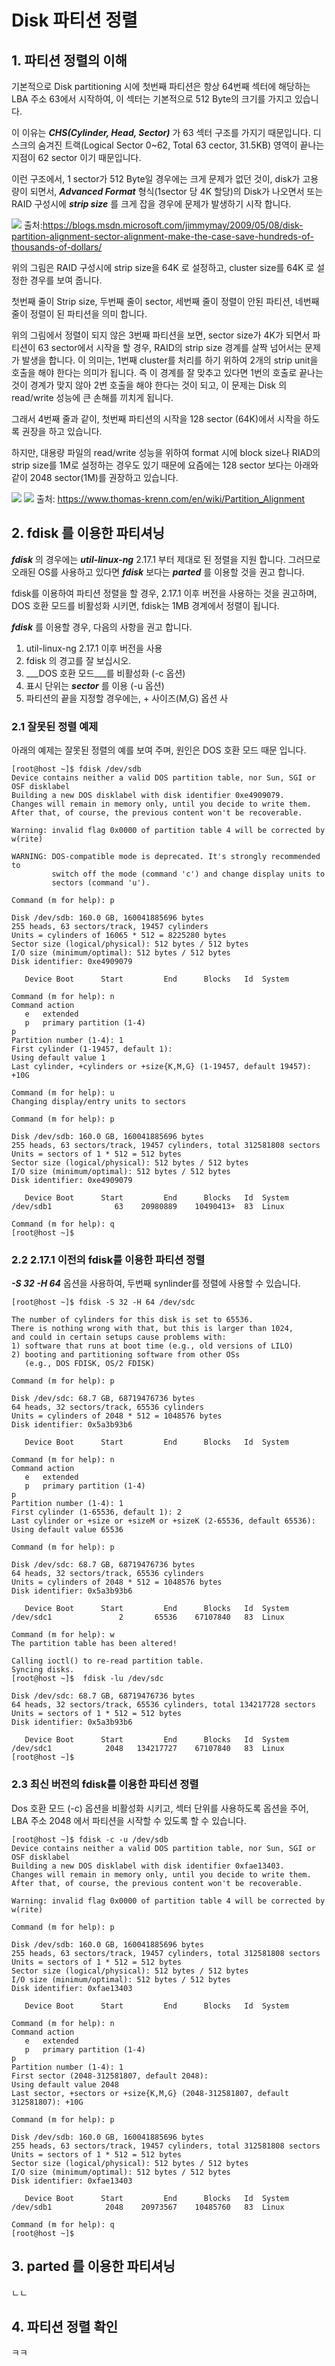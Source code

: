 Disk 파티션 정렬
==

## 1. 파티션 정렬의 이해

기본적으로 Disk partitioning 시에 첫번째 파티션은 항상 64번째 섹터에 해당하는 LBA 주소 63에서 시작하여, 이 섹터는 기본적으로 512 Byte의 크기를 가지고 있습니다.

이 이유는 ___CHS(Cylinder, Head, Sector)___ 가 63 섹터 구조를 가지기 때문입니다. 디스크의 숨겨진 트랙(Logical Sector 0~62, Total 63 cector, 31.5KB) 영역이 끝나는 지점이 62 sector 이기 때문입니다.

이런 구조에서, 1 sector가 512 Byte일 경우에는 크게 문제가 없던 것이, disk가 고용량이 되면서, ***Advanced Format*** 형식(1sector 당 4K 할당)의 Disk가 나오면서 또는 RAID 구성시에 ***strip size*** 를 크게 잡을 경우에 문제가 발생하기 시작 합니다.


![](/assets/862fdcc34d6152ba7a4fda5858071a2f.jpg)
출처:https://blogs.msdn.microsoft.com/jimmymay/2009/05/08/disk-partition-alignment-sector-alignment-make-the-case-save-hundreds-of-thousands-of-dollars/

위의 그림은 RAID 구성시에 strip size을 64K 로 설정하고, cluster size를 64K 로 설정한 경우를 보여 줍니다.

첫번째 줄이 Strip size, 두번째 줄이 sector, 세번째 줄이 정렬이 안된 파티션, 네번째 줄이 정렬이 된 파티션을 의미 합니다.

위의 그림에서 정렬이 되지 않은 3번째 파티션을 보면, sector size가 4K가 되면서 파티션이 63 sector에서 시작을 할 경우, RAID의 strip size 경계를 살짝 넘어서는 문제가 발생을 합니다. 이 의미는, 1번째 cluster를 처리를 하기 위하여 2개의 strip unit을 호출을 해야 한다는 의미가 됩니다. 즉 이 경계를 잘 맞추고 있다면 1번의 호출로 끝나는 것이 경계가 맞지 않아 2번 호출을 해야 한다는 것이 되고, 이 문제는 Disk 의 read/write 성능에 큰 손해를 끼치게 됩니다.

그래서 4번째 줄과 같이, 첫번째 파티션의 시작을 128 sector (64K)에서 시작을 하도록 권장을 하고 있습니다.

하지만, 대용량 파일의 read/write 성능을 위하여 format 시에 block size나 RIAD의 strip size를 1M로 설정하는 경우도 있기 때문에 요즘에는 128 sector 보다는 아래와 같이 2048 sector(1M)를 권장하고 있습니다.

![](/assets/800px-Partition-Alignment-LBA-Adressierung.png)
![](/assets/800px-Partition-Alignment-LBA-Adressierung-correct-aligned.png)
출처: https://www.thomas-krenn.com/en/wiki/Partition_Alignment

## 2. fdisk 를 이용한 파티셔닝

***fdisk*** 의 경우에는 ***util-linux-ng*** 2.17.1 부터 제대로 된 정렬을 지원 합니다. 그러므로 오래된 OS를 사용하고 있다면 ***fdisk*** 보다는 ***parted*** 를 이용할 것을 권고 합니다.

fdisk를 이용하여 파티션 정렬을 할 경우, 2.17.1 이후 버전을 사용하는 것을 권고하며, DOS 호환 모드를 비활성화 시키면, fdisk는 1MB 경계에서 정렬이 됩니다.

***fdisk*** 를 이용할 경우, 다음의 사항을 권고 합니다.

1. util-linux-ng 2.17.1 이후 버전을 사용
2. fdisk 의 경고를 잘 보십시오.
3. ___DOS 호환 모드___를 비활성화 (-c 옵션)
4. 표시 단위는 ___sector___ 를 이용 (-u 옵션)
5. 파티션의 끝을 지정할 경우에는, + 사이즈(M,G) 옵션 사

### 2.1 잘못된 정렬 예제

아래의 예제는 잘못된 정렬의 예를 보여 주며, 원인은 DOS 호환 모드 때문 입니다.

```
[root@host ~]$ fdisk /dev/sdb
Device contains neither a valid DOS partition table, nor Sun, SGI or OSF disklabel
Building a new DOS disklabel with disk identifier 0xe4909079.
Changes will remain in memory only, until you decide to write them.
After that, of course, the previous content won't be recoverable.

Warning: invalid flag 0x0000 of partition table 4 will be corrected by w(rite)

WARNING: DOS-compatible mode is deprecated. It's strongly recommended to
         switch off the mode (command 'c') and change display units to
         sectors (command 'u').

Command (m for help): p

Disk /dev/sdb: 160.0 GB, 160041885696 bytes
255 heads, 63 sectors/track, 19457 cylinders
Units = cylinders of 16065 * 512 = 8225280 bytes
Sector size (logical/physical): 512 bytes / 512 bytes
I/O size (minimum/optimal): 512 bytes / 512 bytes
Disk identifier: 0xe4909079

   Device Boot      Start         End      Blocks   Id  System

Command (m for help): n
Command action
   e   extended
   p   primary partition (1-4)
p
Partition number (1-4): 1
First cylinder (1-19457, default 1): 
Using default value 1
Last cylinder, +cylinders or +size{K,M,G} (1-19457, default 19457): +10G

Command (m for help): u
Changing display/entry units to sectors

Command (m for help): p

Disk /dev/sdb: 160.0 GB, 160041885696 bytes
255 heads, 63 sectors/track, 19457 cylinders, total 312581808 sectors
Units = sectors of 1 * 512 = 512 bytes
Sector size (logical/physical): 512 bytes / 512 bytes
I/O size (minimum/optimal): 512 bytes / 512 bytes
Disk identifier: 0xe4909079

   Device Boot      Start         End      Blocks   Id  System
/dev/sdb1              63    20980889    10490413+  83  Linux

Command (m for help): q
[root@host ~]$
```

### 2.2 2.17.1 이전의 fdisk를 이용한 파티션 정렬

___-S 32 -H 64___ 옵션을 사용하여, 두번째 synlinder를 정렬에 사용할 수 있습니다.

```
[root@host ~]$ fdisk -S 32 -H 64 /dev/sdc

The number of cylinders for this disk is set to 65536.
There is nothing wrong with that, but this is larger than 1024,
and could in certain setups cause problems with:
1) software that runs at boot time (e.g., old versions of LILO)
2) booting and partitioning software from other OSs
   (e.g., DOS FDISK, OS/2 FDISK)

Command (m for help): p

Disk /dev/sdc: 68.7 GB, 68719476736 bytes
64 heads, 32 sectors/track, 65536 cylinders
Units = cylinders of 2048 * 512 = 1048576 bytes
Disk identifier: 0x5a3b93b6

   Device Boot      Start         End      Blocks   Id  System

Command (m for help): n
Command action
   e   extended
   p   primary partition (1-4)
p
Partition number (1-4): 1
First cylinder (1-65536, default 1): 2
Last cylinder or +size or +sizeM or +sizeK (2-65536, default 65536): 
Using default value 65536

Command (m for help): p

Disk /dev/sdc: 68.7 GB, 68719476736 bytes
64 heads, 32 sectors/track, 65536 cylinders
Units = cylinders of 2048 * 512 = 1048576 bytes
Disk identifier: 0x5a3b93b6

   Device Boot      Start         End      Blocks   Id  System
/dev/sdc1               2       65536    67107840   83  Linux

Command (m for help): w
The partition table has been altered!

Calling ioctl() to re-read partition table.
Syncing disks.
[root@host ~]$  fdisk -lu /dev/sdc

Disk /dev/sdc: 68.7 GB, 68719476736 bytes
64 heads, 32 sectors/track, 65536 cylinders, total 134217728 sectors
Units = sectors of 1 * 512 = 512 bytes
Disk identifier: 0x5a3b93b6

   Device Boot      Start         End      Blocks   Id  System
/dev/sdc1            2048   134217727    67107840   83  Linux
[root@host ~]$  
```

### 2.3 최신 버전의 fdisk를 이용한 파티션 정렬

Dos 호환 모드 (-c) 옵션을 비활성화 시키고, 섹터 단위를 사용하도록 옵션을 주어, LBA 주소 2048 에서 파티션을 시작할 수 있도록 할 수 있습니다.

```
[root@host ~]$ fdisk -c -u /dev/sdb
Device contains neither a valid DOS partition table, nor Sun, SGI or OSF disklabel
Building a new DOS disklabel with disk identifier 0xfae13403.
Changes will remain in memory only, until you decide to write them.
After that, of course, the previous content won't be recoverable.

Warning: invalid flag 0x0000 of partition table 4 will be corrected by w(rite)

Command (m for help): p

Disk /dev/sdb: 160.0 GB, 160041885696 bytes
255 heads, 63 sectors/track, 19457 cylinders, total 312581808 sectors
Units = sectors of 1 * 512 = 512 bytes
Sector size (logical/physical): 512 bytes / 512 bytes
I/O size (minimum/optimal): 512 bytes / 512 bytes
Disk identifier: 0xfae13403

   Device Boot      Start         End      Blocks   Id  System

Command (m for help): n
Command action
   e   extended
   p   primary partition (1-4)
p
Partition number (1-4): 1
First sector (2048-312581807, default 2048): 
Using default value 2048
Last sector, +sectors or +size{K,M,G} (2048-312581807, default 312581807): +10G

Command (m for help): p

Disk /dev/sdb: 160.0 GB, 160041885696 bytes
255 heads, 63 sectors/track, 19457 cylinders, total 312581808 sectors
Units = sectors of 1 * 512 = 512 bytes
Sector size (logical/physical): 512 bytes / 512 bytes
I/O size (minimum/optimal): 512 bytes / 512 bytes
Disk identifier: 0xfae13403

   Device Boot      Start         End      Blocks   Id  System
/dev/sdb1            2048    20973567    10485760   83  Linux

Command (m for help): q
[root@host ~]$
```

## 3. parted 를 이용한 파티셔닝

ㄴㄴ

## 4. 파티션 정렬 확인

ㅋㅋ